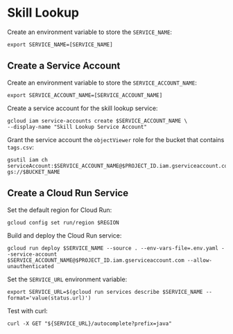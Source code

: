 # Skill Lookup

Create an environment variable to store the `SERVICE_NAME`:

```shell
export SERVICE_NAME=[SERVICE_NAME]
```

## Create a Service Account

Create an environment variable to store the `SERVICE_ACCOUNT_NAME`:

```shell
export SERVICE_ACCOUNT_NAME=[SERVICE_ACCOUNT_NAME]
```

Create a service account for the skill lookup service:

```shell
gcloud iam service-accounts create $SERVICE_ACCOUNT_NAME \
--display-name "Skill Lookup Service Account"
```

Grant the service account the `objectViewer` role for the bucket that contains `tags.csv`:

```shell
gsutil iam ch serviceAccount:$SERVICE_ACCOUNT_NAME@$PROJECT_ID.iam.gserviceaccount.com:objectViewer gs://$BUCKET_NAME
```

## Create a Cloud Run Service

Set the default region for Cloud Run:

```shell
gcloud config set run/region $REGION
```

Build and deploy the Cloud Run service:

```shell
gcloud run deploy $SERVICE_NAME --source . --env-vars-file=.env.yaml --service-account $SERVICE_ACCOUNT_NAME@$PROJECT_ID.iam.gserviceaccount.com --allow-unauthenticated
```

Set the `SERVICE_URL` environment variable:

```shell
export SERVICE_URL=$(gcloud run services describe $SERVICE_NAME --format='value(status.url)')
```

Test with curl:

```shell
curl -X GET "${SERVICE_URL}/autocomplete?prefix=java"
```
